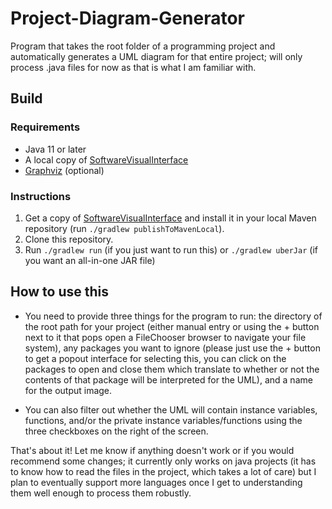 # Project-Diagram-Generator

Program that takes the root folder of a programming project and automatically generates a UML diagram for that entire project; will only process .java files for now as that is what I am familiar with.

## Build

### Requirements

- Java 11 or later
- A local copy of [SoftwareVisualInterface](https://github.com/syoon2/SoftwareVisualInterface)
- [Graphviz](https://graphviz.org/) (optional)

### Instructions

1. Get a copy of [SoftwareVisualInterface](https://github.com/syoon2/SoftwareVisualInterface) and install it in
your local Maven repository (run `./gradlew publishToMavenLocal`).
2. Clone this repository.
3. Run `./gradlew run` (if you just want to run this) or `./gradlew uberJar` (if you want an all-in-one JAR file)

## How to use this

- You need to provide three things for the program to run: the directory of the root path for your project (either manual entry or using the + button next to it that pops open a FileChooser browser to navigate your file system), any packages you want to ignore (please just use the + button to get a popout interface for selecting this, you can click on the packages to open and close them which translate to whether or not the contents of that package will be interpreted for the UML), and a name for the output image.

- You can also filter out whether the UML will contain instance variables, functions, and/or the private instance variables/functions using the three checkboxes on the right of the screen.

That's about it! Let me know if anything doesn't work or if you would recommend some changes; it currently only works on java projects (it has to know how to read the files in the project, which takes a lot of care) but I plan to eventually support more languages once I get to understanding them well enough to process them robustly.

